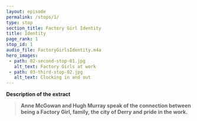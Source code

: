 ```yaml
---
layout: episode
permalink: /stops/1/
type: stop
section_title: Factory Girl Identity
title: Identity
page_rank: 1
stop_id: 1
audio_file: FactoryGirlsIdentity.m4a
hero_images:
 - path: 02-second-stop-01.jpg
   alt_text: Factory Girls at work
 - path: 03-third-stop-02.jpg
   alt_text: Clocking in and out
---
```


<b>Description of the extract<b>

> Anne McGowan and Hugh Murray speak of the connection between being a Factory Girl, family, the city of Derry and pride in the work.